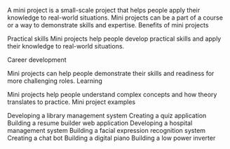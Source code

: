 A mini project is a small-scale project that helps people apply their knowledge to real-world situations. Mini projects can be a part of a course or a way to demonstrate skills and expertise. 
Benefits of mini projects 

Practical skills
Mini projects help people develop practical skills and apply their knowledge to real-world situations.

Career development

Mini projects can help people demonstrate their skills and readiness for more challenging roles.
Learning

Mini projects help people understand complex concepts and how theory translates to practice.
Mini project examples 

Developing a library management system
Creating a quiz application
Building a resume builder web application
Developing a hospital management system
Building a facial expression recognition system
Creating a chat bot
Building a digital piano
Building a low power inverter
